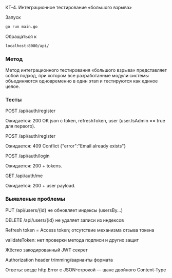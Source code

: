 КТ-4. Интеграционное тестирование «большого взрыва»

Запуск
```sh
go run main.go
```
Обращаться к 
```sh
localhost:8080/api/
```
### Метод
Метод интеграционного тестирования «большого взрыва» представляет собой подход, при котором все разработанные модули системы объединяются одновременно в один этап и тестируются как единое целое. 

### Тесты
POST /api/auth/register

Ожидается: 200 OK json с token, refreshToken, user (user.IsAdmin == true для первого).

POST /api/auth/register

Ожидается: 409 Conflict {"error":"Email already exists"}

POST /api/auth/login

Ожидается: 200 + tokens.

GET /api/auth/me

Ожидается: 200 + user payload.

### Выявленые проблемы
PUT /api/users/{id} не обновляет индексы (usersBy...)

DELETE /api/users/{id} не удаляет записи из индексов

Refresh token = Access token; отсутствие механизма отзывa токена

validateToken: нет проверки метода подписи и других защит

Жёстко закодированный JWT секрет

Authorization header trimming/варианты формата

Ответы: везде http.Error с JSON-строкой — шанс двойного Content-Type
